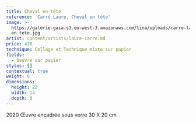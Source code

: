 ```yaml
---
title: Cheval en tête
reference: 'Carré Laure, Cheval en tête'
image: >-
  https://galerie-gaia.s3.eu-west-3.amazonaws.com/tina/uploads/carre-laure/galerie-gaia-carre-laure-cheval
  en tete.jpg
artist: content/artists/laure-carre.md
price: 430
technique: Collage et Technique mixte sur papier
fields:
  - Oeuvre sur papier
styles: []
contextual: true
weight: 0
dimensions:
  height: 22
  width: 14
  depth: 0
---
```


2020 Œuvre encadrée sous verre 30 X 20 cm
